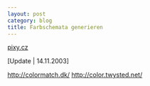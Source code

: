 ```yaml
---
layout: post
category: blog
title: Farbschemata generieren
---
```


[pixy.cz](http://www.pixy.cz/apps/barvy/index-en.html)

[Update | 14.11.2003]

http://colormatch.dk/
http://color.twysted.net/

